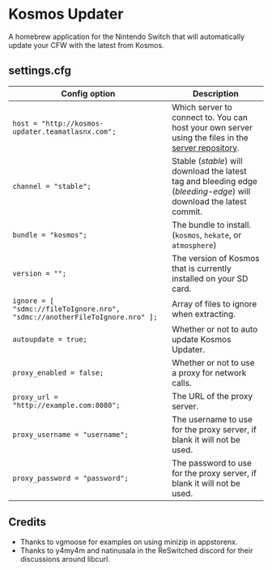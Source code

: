 # Kosmos Updater

A homebrew application for the Nintendo Switch that will automatically update your CFW with the latest from Kosmos.

## settings.cfg

| Config option                                                               | Description
| --------------------------------------------------------------------------- | ---
| `host = "http://kosmos-updater.teamatlasnx.com";`                           | Which server to connect to. You can host your own server using the files in the [server repository](https://github.com/AtlasNX/Kosmos-Updater-Server).
| `channel = "stable";`                                                       | Stable (*stable*) will download the latest tag and bleeding edge (*bleeding-edge*) will download the latest commit.
| `bundle = "kosmos";`                                                        | The bundle to install. (`kosmos`, `hekate`, or `atmosphere`)
| `version = "";`                                                             | The version of Kosmos that is currently installed on your SD card.
| `ignore = [ "sdmc://fileToIgnore.nro", "sdmc://anotherFileToIgnore.nro" ];` | Array of files to ignore when extracting.
| `autoupdate = true;`                                                        | Whether or not to auto update Kosmos Updater.
| `proxy_enabled = false;`                                                    | Whether or not to use a proxy for network calls.
| `proxy_url = "http://example.com:8080";`                                    | The URL of the proxy server.
| `proxy_username = "username";`                                              | The username to use for the proxy server, if blank it will not be used.
| `proxy_password = "password";`                                              | The password to use for the proxy server, if blank it will not be used.

## Credits

* Thanks to vgmoose for examples on using minizip in appstorenx.
* Thanks to y4my4m and natinusala in the ReSwitched discord for their discussions around libcurl.
